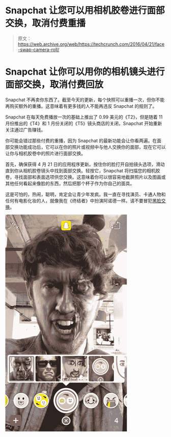 # Snapchat 让您可以用相机胶卷进行面部交换，取消付费重播 

> 原文：<https://web.archive.org/web/https://techcrunch.com/2016/04/21/face-swap-camera-roll/>

# Snapchat 让你可以用你的相机镜头进行面部交换，取消付费回放

Snapchat 不再卖你东西了。截至今天的更新，每个快照可以重播一次，但你不能再购买额外的重播。这意味着有更多钱的人不能再违反 Snapchat 的规则了。

Snapchat 在每天免费播放一次的基础上推出了 0.99 美元的《T2》，但是随着 11 月份推出的《T4》和 1 月份关闭的《T5》镜头商店的关闭，Snapchat 开始重新关注通过广告赚钱。

你可能会错过那些付费的重播，因为 Snapchat 的最新功能会让你看两遍。在面部交换功能成功后，它可以在你的照片或视频中与他人交换你的面部，现在它可以让你与相机胶卷中的照片进行面部交换。

首先，确保获得 4 月 21 日的应用程序更新。按住你的脸打开自拍镜头选项，滑动直到你从相机胶卷镜头中找到面部交换。轻按它，Snapchat 将扫描您的相机胶卷，寻找面部和表面选项供您交换。这意味着你可以很容易地截屏照片以及图画或其他任何看起来像脸的东西，然后把那个杯子作为你自己的面具。

这是可怕的，热闹，聪明，肯定会让青少年发疯。我一直在寻找演员、卡通人物和任何有电影化妆的人，就像我在《终结者》中扮演阿诺德一样。请不要冒犯[黑脸交换](https://web.archive.org/web/20221025223237/https://beta.techcrunch.com/2016/04/20/snapchats-new-bob-marley-filter-prompts-blackface-backlash/)。

![IMG_6629](img/b0b3b7dc8a602d9c1ca1582e170a4f78.png)
